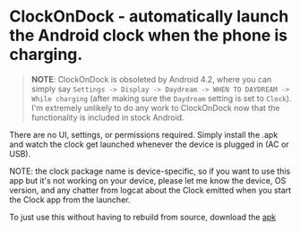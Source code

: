ClockOnDock - automatically launch the Android clock when the phone is charging.
===========

> **NOTE**: ClockOnDock is obsoleted by Android 4.2, where you can simply say
> `Settings -> Display -> Daydream -> WHEN TO DAYDREAM -> While charging`
> (after making sure the `Daydream` setting is set to `Clock`).
> I'm extremely unlikely to do any work to ClockOnDock now that the functionality is included in stock Android.

There are no UI, settings, or permissions required.
Simply install the .apk and watch the clock get launched whenever the device is plugged in (AC or USB).

NOTE: the clock package name is device-specific, so if you want to use this app but it's not working on your device, please let me know the device, OS version, and any chatter from logcat about the Clock emitted when you start the Clock app from the launcher.

To just use this without having to rebuild from source, download the [apk](https://github.com/fischman/ClockOnDock/blob/master/bin/ClockOnDock.apk?raw=true)